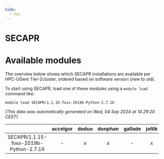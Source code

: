 ```yaml
---
hide:
  - toc
---
```


SECAPR
======

# Available modules


The overview below shows which SECAPR installations are available per HPC-UGent Tier-2cluster, ordered based on software version (new to old).

To start using SECAPR, load one of these modules using a `module load` command like:

```shell
module load SECAPR/1.1.15-foss-2019b-Python-2.7.16
```

*(This data was automatically generated on Wed, 04 Sep 2024 at 14:29:20 CEST)*  

| |accelgor|doduo|donphan|gallade|joltik|shinx|skitty|
| :---: | :---: | :---: | :---: | :---: | :---: | :---: | :---: |
|SECAPR/1.1.15-foss-2019b-Python-2.7.16|-|x|x|-|x|-|x|
